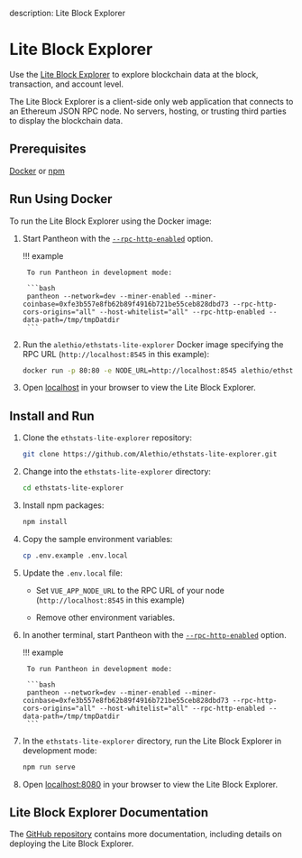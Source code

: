 description: Lite Block Explorer
<!--- END of page meta data -->

# Lite Block Explorer

Use the [Lite Block Explorer](https://lite.ethstats.io/) to explore blockchain data at the block, transaction, 
and account level.
 
The Lite Block Explorer is a client-side only web application that connects to an Ethereum 
JSON RPC node. No servers, hosting, or trusting third parties to display the blockchain data. 

## Prerequisites

[Docker](https://docs.docker.com/install/) or [npm](https://www.npmjs.com/get-npm)

## Run Using Docker

To run the Lite Block Explorer using the Docker image: 

1. Start Pantheon with the [`--rpc-http-enabled`](../Reference/Pantheon-CLI-Syntax.md#rpc-http-enabled) option. 

    !!! example 
        
        To run Pantheon in development mode:
        
        ```bash
        pantheon --network=dev --miner-enabled --miner-coinbase=0xfe3b557e8fb62b89f4916b721be55ceb828dbd73 --rpc-http-cors-origins="all" --host-whitelist="all" --rpc-http-enabled --data-path=/tmp/tmpDatdir
        ```

1. Run the `alethio/ethstats-lite-explorer` Docker image specifying the RPC URL (`http://localhost:8545` in this example): 

    ```bash
    docker run -p 80:80 -e NODE_URL=http://localhost:8545 alethio/ethstats-lite-explorer
    ```

1. Open [localhost](http://localhost) in your browser to view the Lite Block Explorer. 

## Install and Run 

1. Clone the `ethstats-lite-explorer` repository: 
   
    ```bash
    git clone https://github.com/Alethio/ethstats-lite-explorer.git
    ```

1. Change into the `ethstats-lite-explorer` directory: 
   ```bash
   cd ethstats-lite-explorer
   ```

1. Install npm packages: 

    ```bash
    npm install
    ```

1. Copy the sample environment variables: 

    ```bash 
    cp .env.example .env.local
    ```
  
1. Update the `.env.local` file: 

    * Set `VUE_APP_NODE_URL` to the RPC URL of your node (`http://localhost:8545` in this example)
   
    * Remove other environment variables. 
   
1. In another terminal, start Pantheon with the [`--rpc-http-enabled`](../Reference/Pantheon-CLI-Syntax.md#rpc-http-enabled) option. 

    !!! example 
        
        To run Pantheon in development mode:
        
        ```bash
        pantheon --network=dev --miner-enabled --miner-coinbase=0xfe3b557e8fb62b89f4916b721be55ceb828dbd73 --rpc-http-cors-origins="all" --host-whitelist="all" --rpc-http-enabled --data-path=/tmp/tmpDatdir
        ```
        
1. In the `ethstats-lite-explorer` directory, run the Lite Block Explorer in development mode: 

    ```bash
    npm run serve
    ```  
   
1. Open [localhost:8080](http://localhost:8080) in your browser to view the Lite Block Explorer.
   
## Lite Block Explorer Documentation 

The [GitHub repository](https://github.com/Alethio/ethstats-lite-explorer) contains more documentation,
including details on deploying the Lite Block Explorer. 
